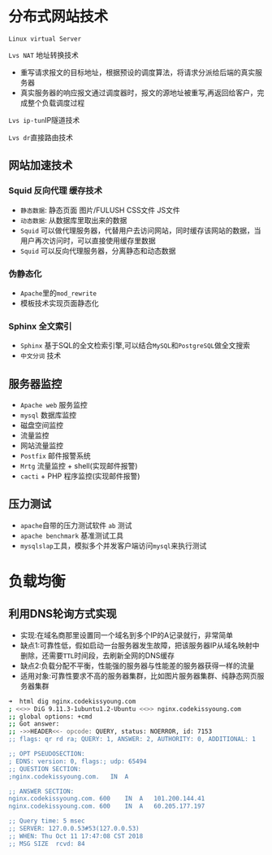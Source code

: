 # 分布式网站技术

`Linux virtual Server` 

`Lvs NAT` 地址转换技术

- 重写请求报文的目标地址，根据预设的调度算法，将请求分派给后端的真实服务器
- 真实服务器的响应报文通过调度器时，报文的源地址被重写,再返回给客户，完成整个负载调度过程

`Lvs ip-tun`IP隧道技术

`Lvs dr`直接路由技术

## 网站加速技术

### Squid 反向代理 缓存技术

- `静态数据`: 静态页面 图片/FULUSH CSS文件 JS文件
- `动态数据`: 从数据库里取出来的数据
- `Squid` 可以做代理服务器，代替用户去访问网站，同时缓存该网站的数据，当用户再次访问时，可以直接使用缓存里数据
- `Squid` 可以反向代理服务器，分离静态和动态数据

### 伪静态化

- `Apache`里的`mod_rewrite`
- 模板技术实现页面静态化

### Sphinx 全文索引

- `Sphinx` 基于SQL的全文检索引擎,可以结合`MySQL`和`PostgreSQL`做全文搜索
- `中文分词` 技术

## 服务器监控

- `Apache web` 服务监控
- `mysql` 数据库监控
- 磁盘空间监控
- 流量监控
- 网站流量监控
- `Postfix` 邮件报警系统
- `Mrtg` 流量监控 + shell(实现邮件报警)
- `cacti` + PHP 程序监控(实现邮件报警)

## 压力测试

- `apache`自带的压力测试软件 `ab` 测试
- `apache benchmark` 基准测试工具
- `mysqlslap`工具，模拟多个并发客户端访问`mysql`来执行测试

# 负载均衡

## 利用DNS轮询方式实现

- 实现:在域名商那里设置同一个域名到多个IP的A记录就行，非常简单
- 缺点1:可靠性低，假如启动一台服务器发生故障，把该服务器IP从域名映射中删除，还需要`TTL`时间段，去刷新全网的DNS缓存
- 缺点2:负载分配不平衡，性能强的服务器与性能差的服务器获得一样的流量
- 适用对象:可靠性要求不高的服务器集群，比如图片服务器集群、纯静态网页服务器集群

```bash
➜  html dig nginx.codekissyoung.com
; <<>> DiG 9.11.3-1ubuntu1.2-Ubuntu <<>> nginx.codekissyoung.com
;; global options: +cmd
;; Got answer:
;; ->>HEADER<<- opcode: QUERY, status: NOERROR, id: 7153
;; flags: qr rd ra; QUERY: 1, ANSWER: 2, AUTHORITY: 0, ADDITIONAL: 1

;; OPT PSEUDOSECTION:
; EDNS: version: 0, flags:; udp: 65494
;; QUESTION SECTION:
;nginx.codekissyoung.com.	IN	A

;; ANSWER SECTION:
nginx.codekissyoung.com. 600	IN	A	101.200.144.41
nginx.codekissyoung.com. 600	IN	A	60.205.177.197

;; Query time: 5 msec
;; SERVER: 127.0.0.53#53(127.0.0.53)
;; WHEN: Thu Oct 11 17:47:08 CST 2018
;; MSG SIZE  rcvd: 84
```